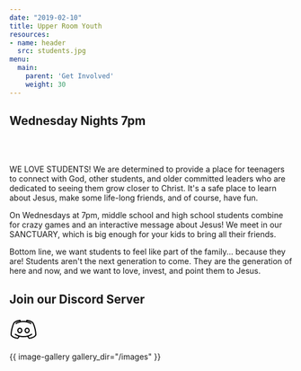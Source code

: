 ```yaml
---
date: "2019-02-10"
title: Upper Room Youth
resources:
- name: header
  src: students.jpg
menu:
  main:
    parent: 'Get Involved'
    weight: 30
---
```


<h2 class="tight-header">Wednesday Nights 7pm</h2>

<br>
<br>

WE LOVE STUDENTS! We are determined to provide a place for teenagers to connect with God, other students, and older committed leaders who are dedicated to seeing them grow closer to Christ. It's a safe place to learn about Jesus, make some life-long friends, and of course, have fun.

On Wednesdays at 7pm, middle school and high school students combine for crazy games and an interactive message about Jesus! We meet in our SANCTUARY, which is big enough for your kids to bring all their friends.  

Bottom line, we want students to feel like part of the family... because they are! Students aren't the next generation to come. They are the generation of here and now, and we want to love, invest, and point them to Jesus.
<br>

## Join our Discord Server <br>
<a href="https://discord.gg/XXXXXXXXX"><svg xmlns="http://www.w3.org/2000/svg" x="0px" y="0px" width="50" height="50" viewBox="0 0 50 50">
<path d="M 18.90625 7 C 18.90625 7 12.539063 7.4375 8.375 10.78125 C 8.355469 10.789063 8.332031 10.800781 8.3125 10.8125 C 7.589844 11.480469 7.046875 12.515625 6.375 14 C 5.703125 15.484375 4.992188 17.394531 4.34375 19.53125 C 3.050781 23.808594 2 29.058594 2 34 C 1.996094 34.175781 2.039063 34.347656 2.125 34.5 C 3.585938 37.066406 6.273438 38.617188 8.78125 39.59375 C 11.289063 40.570313 13.605469 40.960938 14.78125 41 C 15.113281 41.011719 15.429688 40.859375 15.625 40.59375 L 18.0625 37.21875 C 20.027344 37.683594 22.332031 38 25 38 C 27.667969 38 29.972656 37.683594 31.9375 37.21875 L 34.375 40.59375 C 34.570313 40.859375 34.886719 41.011719 35.21875 41 C 36.394531 40.960938 38.710938 40.570313 41.21875 39.59375 C 43.726563 38.617188 46.414063 37.066406 47.875 34.5 C 47.960938 34.347656 48.003906 34.175781 48 34 C 48 29.058594 46.949219 23.808594 45.65625 19.53125 C 45.007813 17.394531 44.296875 15.484375 43.625 14 C 42.953125 12.515625 42.410156 11.480469 41.6875 10.8125 C 41.667969 10.800781 41.644531 10.789063 41.625 10.78125 C 37.460938 7.4375 31.09375 7 31.09375 7 C 31.019531 6.992188 30.949219 6.992188 30.875 7 C 30.527344 7.046875 30.234375 7.273438 30.09375 7.59375 C 30.09375 7.59375 29.753906 8.339844 29.53125 9.40625 C 27.582031 9.09375 25.941406 9 25 9 C 24.058594 9 22.417969 9.09375 20.46875 9.40625 C 20.246094 8.339844 19.90625 7.59375 19.90625 7.59375 C 19.734375 7.203125 19.332031 6.964844 18.90625 7 Z M 18.28125 9.15625 C 18.355469 9.359375 18.40625 9.550781 18.46875 9.78125 C 16.214844 10.304688 13.746094 11.160156 11.4375 12.59375 C 11.074219 12.746094 10.835938 13.097656 10.824219 13.492188 C 10.816406 13.882813 11.039063 14.246094 11.390625 14.417969 C 11.746094 14.585938 12.167969 14.535156 12.46875 14.28125 C 17.101563 11.410156 22.996094 11 25 11 C 27.003906 11 32.898438 11.410156 37.53125 14.28125 C 37.832031 14.535156 38.253906 14.585938 38.609375 14.417969 C 38.960938 14.246094 39.183594 13.882813 39.175781 13.492188 C 39.164063 13.097656 38.925781 12.746094 38.5625 12.59375 C 36.253906 11.160156 33.785156 10.304688 31.53125 9.78125 C 31.59375 9.550781 31.644531 9.359375 31.71875 9.15625 C 32.859375 9.296875 37.292969 9.894531 40.3125 12.28125 C 40.507813 12.460938 41.1875 13.460938 41.8125 14.84375 C 42.4375 16.226563 43.09375 18.027344 43.71875 20.09375 C 44.9375 24.125 45.921875 29.097656 45.96875 33.65625 C 44.832031 35.496094 42.699219 36.863281 40.5 37.71875 C 38.5 38.496094 36.632813 38.84375 35.65625 38.9375 L 33.96875 36.65625 C 34.828125 36.378906 35.601563 36.078125 36.28125 35.78125 C 38.804688 34.671875 40.15625 33.5 40.15625 33.5 C 40.570313 33.128906 40.605469 32.492188 40.234375 32.078125 C 39.863281 31.664063 39.226563 31.628906 38.8125 32 C 38.8125 32 37.765625 32.957031 35.46875 33.96875 C 34.625 34.339844 33.601563 34.707031 32.4375 35.03125 C 32.167969 35 31.898438 35.078125 31.6875 35.25 C 29.824219 35.703125 27.609375 36 25 36 C 22.371094 36 20.152344 35.675781 18.28125 35.21875 C 18.070313 35.078125 17.8125 35.019531 17.5625 35.0625 C 16.394531 34.738281 15.378906 34.339844 14.53125 33.96875 C 12.234375 32.957031 11.1875 32 11.1875 32 C 10.960938 31.789063 10.648438 31.699219 10.34375 31.75 C 9.957031 31.808594 9.636719 32.085938 9.53125 32.464844 C 9.421875 32.839844 9.546875 33.246094 9.84375 33.5 C 9.84375 33.5 11.195313 34.671875 13.71875 35.78125 C 14.398438 36.078125 15.171875 36.378906 16.03125 36.65625 L 14.34375 38.9375 C 13.367188 38.84375 11.5 38.496094 9.5 37.71875 C 7.300781 36.863281 5.167969 35.496094 4.03125 33.65625 C 4.078125 29.097656 5.0625 24.125 6.28125 20.09375 C 6.90625 18.027344 7.5625 16.226563 8.1875 14.84375 C 8.8125 13.460938 9.492188 12.460938 9.6875 12.28125 C 12.707031 9.894531 17.140625 9.296875 18.28125 9.15625 Z M 18.5 21 C 15.949219 21 14 23.316406 14 26 C 14 28.683594 15.949219 31 18.5 31 C 21.050781 31 23 28.683594 23 26 C 23 23.316406 21.050781 21 18.5 21 Z M 31.5 21 C 28.949219 21 27 23.316406 27 26 C 27 28.683594 28.949219 31 31.5 31 C 34.050781 31 36 28.683594 36 26 C 36 23.316406 34.050781 21 31.5 21 Z M 18.5 23 C 19.816406 23 21 24.265625 21 26 C 21 27.734375 19.816406 29 18.5 29 C 17.183594 29 16 27.734375 16 26 C 16 24.265625 17.183594 23 18.5 23 Z M 31.5 23 C 32.816406 23 34 24.265625 34 26 C 34 27.734375 32.816406 29 31.5 29 C 30.183594 29 29 27.734375 29 26 C 29 24.265625 30.183594 23 31.5 23 Z"></path>
</svg></a>

{{ image-gallery gallery_dir="/images" }}